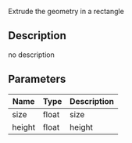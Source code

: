 Extrude the geometry in a rectangle



## Description
no description
## Parameters

<table>
<thead>
	<tr>
		<th>Name</th>
		<th>Type</th>
		<th>Description</th>
	</tr>
</thead>
<tr>
	<td>size</td>
	<td><div class='bg-yellow-800 px-2 py-px text-white rounded-sm'>float</div></td>
	<td>size</td>
</tr>
<tr>
	<td>height</td>
	<td><div class='bg-yellow-800 px-2 py-px text-white rounded-sm'>float</div></td>
	<td>height</td>
</tr>
</table>